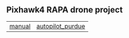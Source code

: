 ## Pixhawk4 RAPA drone project

|  |  |
| --- | --- |
| [manual](pixhawk-user-manual.pdf) | [autopilot_purdue](autopilot.pdf) |